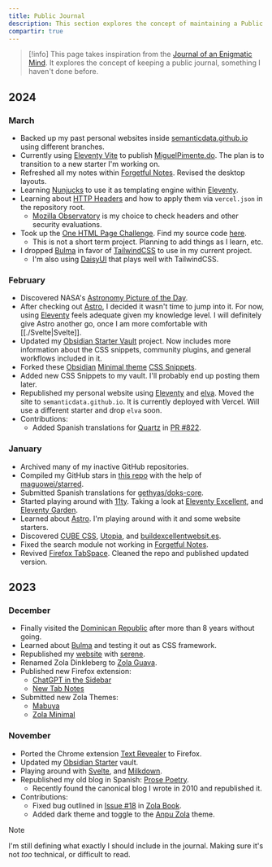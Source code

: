 ```yaml
---
title: Public Journal
description: This section explores the concept of maintaining a Public Journal.
compartir: true
---
```


> [!info]
> This page takes inspiration from the [Journal of an Enigmatic Mind](https://speyllsite.pages.dev/journal/). It explores the concept of keeping a public journal, something I haven't done before.

## 2024

### March

- Backed up my past personal websites inside [semanticdata.github.io](https://github.com/semanticdata/semanticdata.github.io) using different branches.
- Currently using [Eleventy Vite](https://github.com/matthiasott/eleventy-plus-vite) to publish [MiguelPimente.do](https://miguelpimentel.do). The plan is to transition to a new starter I'm working on.
- Refreshed all my notes within [Forgetful Notes](https://forgetfulnotes.com/). Revised the desktop layouts.
- Learning [Nunjucks](https://mozilla.github.io/nunjucks/) to use it as templating engine within [Eleventy](https://www.11ty.dev/).
- Learning about [HTTP Headers](https://vercel.com/docs/edge-network/headers) and how to apply them via `vercel.json` in the repository root.
    - [Mozilla Observatory](https://observatory.mozilla.org/) is my choice to check headers and other security evaluations.
- Took up the [One HTML Page Challenge](onehtmlpagechallenge.com). Find my source code [here](https://github.com/semanticdata/one-html-page-challenge).
    - This is not a short term project. Planning to add things as I learn, etc.
- I dropped [Bulma](https://bulma.io/) in favor of [TailwindCSS](https://tailwindcss.com/) to use in my current project.
    - I'm also using [DaisyUI](daisyui.com/) that plays well with TailwindCSS.

### February

- Discovered NASA's [Astronomy Picture of the Day](https://apod.nasa.gov/apod/).
- After checking out [Astro](https://astro.build/), I decided it wasn't time to jump into it. For now, using [Eleventy](https://www.11ty.dev/) feels adequate given my knowledge level. I will definitely give Astro another go, once I am more comfortable with [[./Svelte|Svelte]].
- Updated my [Obsidian Starter Vault](https://github.com/semanticdata/obsidian-starter-vault) project. Now includes more information about the CSS snippets, community plugins, and general workflows included in it.
- Forked these [Obsidian](https://obsidian.md) [Minimal theme](https://github.com/kepano/obsidian-minimal) [CSS Snippets](https://github.com/replete/obsidian-minimal-theme-css-snippets).
- Added new CSS Snippets to my vault. I'll probably end up posting them later.
- Republished my personal website using [Eleventy](https://www.11ty.dev/) and [elva](https://github.com/scottsweb/elva). Moved the site to `semanticdata.github.io`. It is currently deployed with Vercel. Will use a different starter and drop `elva` soon.
- Contributions:
    - Added Spanish translations for [Quartz](https://github.com/jackyzha0/quartz) in [PR #822](https://github.com/jackyzha0/quartz/pull/822).

### January

- Archived many of my inactive GitHub repositories.
- Compiled my GitHub stars in [this repo](https://github.com/semanticdata/github-stars) with the help of [maguowei/starred](https://github.com/maguowei/starred).
- Submitted Spanish translations for [gethyas/doks-core](https://github.com/gethyas/doks-core).
- Started playing around with [11ty](https://www.11ty.dev/). Taking a look at [Eleventy Excellent](https://github.com/madrilene/eleventy-excellent), and [Eleventy Garden](https://github.com/binyamin/eleventy-garden).
- Learned about [Astro](https://astro.build/). I'm playing around with it and some website starters.
- Discovered [CUBE CSS](https://cube.fyi/), [Utopia](https://utopia.fyi/), and [buildexcellentwebsit.es](https://buildexcellentwebsit.es/).
- Fixed the search module not working in [Forgetful Notes](https://github.com/semanticdata/forgetful-notes).
- Revived [Firefox TabSpace](https://github.com/semanticdata/firefox-tabspace). Cleaned the repo and published updated version.

## 2023

### December

- Finally visited the [Dominican Republic](https://en.wikipedia.org/wiki/Dominican_Republic) after more than 8 years without going.
- Learned about [Bulma](https://bulma.io/) and testing it out as CSS framework.
- Republished my [website](https://github.com/semanticdata/semanticdata.github.io) with [serene](https://github.com/isunjn/serene).
- Renamed Zola Dinkleberg to [Zola Guava](https://github.com/semanticdata/zola-guava).
- Published new Firefox extension:
    - [ChatGPT in the Sidebar](https://github.com/semanticdata/firefox-chatgpt-in-sidebar)
    - [New Tab Notes](https://github.com/semanticdata/firefox-new-tab-notes)
- Submitted new Zola Themes:
    - [Mabuya](https://github.com/semanticdata/mabuya)
    - [Zola Minimal](https://github.com/semanticdata/zola-minimal)

### November

- Ported the Chrome extension [Text Revealer](https://github.com/jamigibbs/text-revealer-chrome-extension) to Firefox.
- Updated my [Obsidian Starter](https://github.com/semanticdata/obsidian-starter-vault) vault.
- Playing around with [Svelte](https://svelte.dev/), and [Milkdown](https://milkdown.dev/).
- Republished my old blog in Spanish: [Prose Poetry](https://github.com/semanticdata/prose-poetry).
    - Recently found the canonical blog I wrote in 2010 and republished it.
- Contributions:
    - Fixed bug outlined in [Issue #18](https://github.com/getzola/book/issues/18) in [Zola Book](https://github.com/getzola/book).
    - Added dark theme and toggle to the [Anpu Zola](https://github.com/zbrox/anpu-zola-theme) theme.

> [!note]
> I'm still defining what exactly I should include in the journal. Making sure it's not _too_ technical, or difficult to read.
